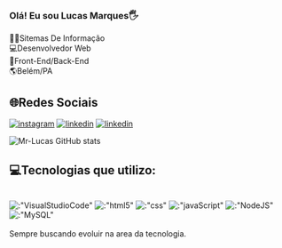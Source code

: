 ### Olá! Eu sou Lucas Marques🖐️
👨‍🎓Sitemas De Informação<BR/>
💻Desenvolvedor Web <BR/>
🤖Front-End/Back-End <BR/>
🌎Belém/PA <BR/>

## 🌐Redes Sociais    
[![instagram](https://img.shields.io/badge/Instagram-E4405F?style=for-the-badge&logo=instagram&logoColor=white)](https://www.instagram.com/lucas_kamishiro/)
[![linkedin](https://img.shields.io/badge/LinkedIn-0077B5?style=for-the-badge&logo=linkedin&logoColor=white)](https://www.linkedin.com/in/lucas-marques-69544428a/)
[![linkedin]( https://img.shields.io/badge/Discord-7289DA?style=for-the-badge&logo=discord&logoColor=white)](https://discord.com/channels/@me)

![Mr-Lucas GitHub stats](https://github-readme-stats.vercel.app/api?username=Mr-Lucas-m&show_icons=true&theme=dark)

## 💻Tecnologias que utilizo:
<div style=:"display:inline_block">
<br/>
 <img src="https://img.shields.io/badge/Visual_Studio_Code-0078D4?style=for-the-badge&logo=visual%20studio%20code&logoColor=white" alt=:"VisualStudioCode" align:"center" />
   <img src="https://img.shields.io/badge/HTML5-E34F26?style=for-the-badge&logo=html5&logoColor=white" alt=:"html5" align=:"center" />
     <img src="https://img.shields.io/badge/CSS3-1572B6?style=for-the-badge&logo=css3&logoColor=white" alt=:"css" align=:"center" />
     <img src="https://img.shields.io/badge/JavaScript-323330?style=for-the-badge&logo=javascript&logoColor=F7DF1E" alt=:"javaScript" align=:"center" />
   <img src="https://img.shields.io/badge/Node.js-43853D?style=for-the-badge&logo=node.js&logoColor=white" alt=:"NodeJS" align:"center" />
 <img src="https://img.shields.io/badge/MySQL-005C84?style=for-the-badge&logo=mysql&logoColor=white" alt=:"MySQL" align=:"center" />
</div>
<br/>
 Sempre buscando evoluir na area da tecnologia.

